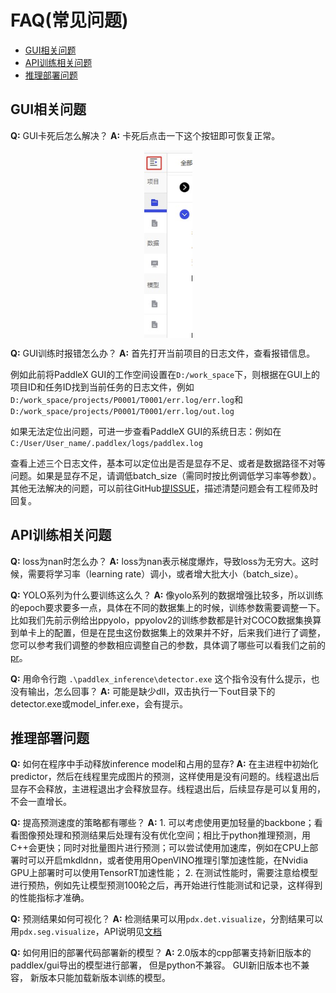 # FAQ(常见问题)

- [GUI相关问题](##GUI相关问题)
- [API训练相关问题](##API训练相关问题)
- [推理部署问题](##推理部署问题)

## GUI相关问题
**Q:**  GUI卡死后怎么解决？
**A:**  卡死后点击一下这个按钮即可恢复正常。
<p align="center">
  <img src="./images/FAQ1.png"  alt="QR" align="middle" />
</p>

**Q:**  GUI训练时报错怎么办？
**A:**  首先打开当前项目的日志文件，查看报错信息。

例如此前将PaddleX GUI的工作空间设置在`D:/work_space`下，则根据在GUI上的项目ID和任务ID找到当前任务的日志文件，例如`D:/work_space/projects/P0001/T0001/err.log/err.log`和`D:/work_space/projects/P0001/T0001/err.log/out.log`

如果无法定位出问题，可进一步查看PaddleX GUI的系统日志：例如在`C:/User/User_name/.paddlex/logs/paddlex.log`

查看上述三个日志文件，基本可以定位出是否是显存不足、或者是数据路径不对等问题。如果是显存不足，请调低batch_size（需同时按比例调低学习率等参数）。其他无法解决的问题，可以前往GitHub[提ISSUE](https://github.com/PaddlePaddle/PaddleX/issues)，描述清楚问题会有工程师及时回复。

## API训练相关问题
**Q:**  loss为nan时怎么办？
**A:**  loss为nan表示梯度爆炸，导致loss为无穷大。这时候，需要将学习率（learning rate）调小，或者增大批大小（batch_size）。

**Q:**  YOLO系列为什么要训练这么久？
**A:**  像yolo系列的数据增强比较多，所以训练的epoch要求要多一点，具体在不同的数据集上的时候，训练参数需要调整一下。比如我们先前示例给出ppyolo，ppyolov2的训练参数都是针对COCO数据集换算到单卡上的配置，但是在昆虫这份数据集上的效果并不好，后来我们进行了调整，您可以参考我们调整的参数相应调整自己的参数，具体调了哪些可以看我们之前的[pr](https://github.com/PaddlePaddle/PaddleX/pull/853/files)。

**Q:**  用命令行跑 `.\paddlex_inference\detector.exe` 这个指令没有什么提示，也没有输出，怎么回事？
**A:**  可能是缺少dll，双击执行一下out目录下的detector.exe或model_infer.exe，会有提示。

## 推理部署问题
**Q:**  如何在程序中手动释放inference model和占用的显存?
**A:**  在主进程中初始化predictor，然后在线程里完成图片的预测，这样使用是没有问题的。线程退出后显存不会释放，主进程退出才会释放显存。线程退出后，后续显存是可以复用的，不会一直增长。

**Q:**  提高预测速度的策略都有哪些？
**A:**  1. 可以考虑使用更加轻量的backbone；看看图像预处理和预测结果后处理有没有优化空间；相比于python推理预测，用C++会更快；同时对批量图片进行预测；可以尝试使用加速库，例如在CPU上部署时可以开启mkdldnn，或者使用用OpenVINO推理引擎加速性能，在Nvidia GPU上部署时可以使用TensorRT加速性能；
2. 在测试性能时，需要注意给模型进行预热，例如先让模型预测100轮之后，再开始进行性能测试和记录，这样得到的性能指标才准确。

**Q:**  预测结果如何可视化？
**A:**  检测结果可以用`pdx.det.visualize`，分割结果可以用`pdx.seg.visualize`，API说明见[文档](https://github.com/PaddlePaddle/PaddleX/blob/develop/docs/apis/prediction.md)

**Q:**  如何用旧的部署代码部署新的模型？
**A:**  2.0版本的cpp部署支持新旧版本的paddlex/gui导出的模型进行部署， 但是python不兼容。 GUI新旧版本也不兼容， 新版本只能加载新版本训练的模型。

